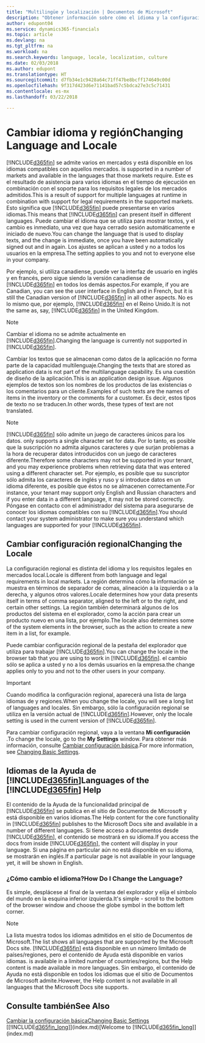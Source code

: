 ```yaml
---
title: "Multilingüe y localización | Documentos de Microsoft"
description: "Obtener información sobre cómo el idioma y la configuración regional influyen en su experiencia en Finance and Operations, Business edition."
author: edupont04
ms.service: dynamics365-financials
ms.topic: article
ms.devlang: na
ms.tgt_pltfrm: na
ms.workload: na
ms.search.keywords: language, locale, localization, culture
ms.date: 02/03/2018
ms.author: edupont
ms.translationtype: HT
ms.sourcegitcommit: d7fb34e1c9428a64c71ff47be8bcff174649c00d
ms.openlocfilehash: 9f317d423d6e71141bad57c5bdca27e3c5c71431
ms.contentlocale: es-mx
ms.lasthandoff: 03/22/2018

---
```

# <a name="changing-language-and-locale"></a><span data-ttu-id="ed4c4-103">Cambiar idioma y región</span><span class="sxs-lookup"><span data-stu-id="ed4c4-103">Changing Language and Locale</span></span>
[!INCLUDE[d365fin](includes/d365fin_md.md)]<span data-ttu-id="ed4c4-104"> se admite varios en mercados y está disponible en los idiomas compatibles con aquellos mercados.</span><span class="sxs-lookup"><span data-stu-id="ed4c4-104"> is supported in a number of markets and available in the languages that those markets require.</span></span> <span data-ttu-id="ed4c4-105">Este es el resultado de asistencia para varios idiomas en el tiempo de ejecución en combinación con el soporte para los requisitos legales de los mercados admitidos.</span><span class="sxs-lookup"><span data-stu-id="ed4c4-105">This is a result of support for multiple languages at runtime in combination with support for legal requirements in the supported markets.</span></span> <span data-ttu-id="ed4c4-106">Esto significa que [!INCLUDE[d365fin](includes/d365fin_md.md)] puede presentarse en varios idiomas.</span><span class="sxs-lookup"><span data-stu-id="ed4c4-106">This means that [!INCLUDE[d365fin](includes/d365fin_md.md)] can present itself in different languages.</span></span> <span data-ttu-id="ed4c4-107">Puede cambiar el idioma que se utiliza para mostrar textos, y el cambio es inmediato, una vez que haya cerrado sesión automáticamente e iniciado de nuevo.</span><span class="sxs-lookup"><span data-stu-id="ed4c4-107">You can change the language that is used to display texts, and the change is immediate, once you have been automatically signed out and in again.</span></span> <span data-ttu-id="ed4c4-108">Los ajustes se aplican a usted y no a todos los usuarios en la empresa.</span><span class="sxs-lookup"><span data-stu-id="ed4c4-108">The setting applies to you and not to everyone else in your company.</span></span>  

<span data-ttu-id="ed4c4-109">Por ejemplo, si utiliza canadiense, puede ver la interfaz de usuario en inglés y en francés, pero sigue siendo la versión canadiense de [!INCLUDE[d365fin](includes/d365fin_md.md)] en todos los demás aspectos.</span><span class="sxs-lookup"><span data-stu-id="ed4c4-109">For example, if you are Canadian, you can see the user interface in English and in French, but it is still the Canadian version of [!INCLUDE[d365fin](includes/d365fin_md.md)] in all other aspects.</span></span> <span data-ttu-id="ed4c4-110">No es lo mismo que, por ejemplo, [!INCLUDE[d365fin](includes/d365fin_md.md)] en el Reino Unido.</span><span class="sxs-lookup"><span data-stu-id="ed4c4-110">It is not the same as, say, [!INCLUDE[d365fin](includes/d365fin_md.md)] in the United Kingdom.</span></span>  

> [!NOTE]  
>  <span data-ttu-id="ed4c4-111">Cambiar el idioma no se admite actualmente en [!INCLUDE[d365fin](includes/d365fin_md.md)].</span><span class="sxs-lookup"><span data-stu-id="ed4c4-111">Changing the language is currently not supported in [!INCLUDE[d365fin](includes/d365fin_md.md)].</span></span>

<span data-ttu-id="ed4c4-112">Cambiar los textos que se almacenan como datos de la aplicación no forma parte de la capacidad multilenguaje.</span><span class="sxs-lookup"><span data-stu-id="ed4c4-112">Changing the texts that are stored as application data is not part of the multilanguage capability.</span></span> <span data-ttu-id="ed4c4-113">Es una cuestión de diseño de la aplicación.</span><span class="sxs-lookup"><span data-stu-id="ed4c4-113">This is an application design issue.</span></span> <span data-ttu-id="ed4c4-114">Algunos ejemplos de textos son los nombres de los productos de las existencias o los comentarios para un cliente.</span><span class="sxs-lookup"><span data-stu-id="ed4c4-114">Examples of such texts are the names of items in the inventory or the comments for a customer.</span></span> <span data-ttu-id="ed4c4-115">Es decir, estos tipos de texto no se traducen.</span><span class="sxs-lookup"><span data-stu-id="ed4c4-115">In other words, these types of text are not translated.</span></span>  

> [!NOTE]  
>  [!INCLUDE[d365fin](includes/d365fin_md.md)]<span data-ttu-id="ed4c4-116"> sólo admite un juego de caracteres únicos para los datos.</span><span class="sxs-lookup"><span data-stu-id="ed4c4-116"> only supports a single character set for data.</span></span> <span data-ttu-id="ed4c4-117">Por lo tanto, es posible que la suscripción no admita algunos caracteres y que surjan problemas a la hora de recuperar datos introducidos con un juego de caracteres diferente.</span><span class="sxs-lookup"><span data-stu-id="ed4c4-117">Therefore some characters may not be supported in your tenant, and you may experience problems when retrieving data that was entered using a different character set.</span></span> <span data-ttu-id="ed4c4-118">Por ejemplo, es posible que su suscriptor sólo admita los caracteres de inglés y ruso y si introduce datos en un idioma diferente, es posible que éstos no se almacenen correctamente.</span><span class="sxs-lookup"><span data-stu-id="ed4c4-118">For instance, your tenant may support only English and Russian characters and if you enter data in a different language, it may not be stored correctly.</span></span> <span data-ttu-id="ed4c4-119">Póngase en contacto con el administrador del sistema para asegurarse de conocer los idiomas compatibles con su [!INCLUDE[d365fin](includes/d365fin_md.md)].</span><span class="sxs-lookup"><span data-stu-id="ed4c4-119">You should contact your system administrator to make sure you understand which languages are supported for your [!INCLUDE[d365fin](includes/d365fin_md.md)].</span></span>  

## <a name="changing-the-locale"></a><span data-ttu-id="ed4c4-120">Cambiar configuración regional</span><span class="sxs-lookup"><span data-stu-id="ed4c4-120">Changing the Locale</span></span>
<span data-ttu-id="ed4c4-121">La configuración regional es distinta del idioma y los requisitos legales en mercados local.</span><span class="sxs-lookup"><span data-stu-id="ed4c4-121">Locale is different from both language and legal requirements in local markets.</span></span> <span data-ttu-id="ed4c4-122">La región determina cómo la información se muestra en términos de separador de comas, alineación a la izquierda o a la derecha, y algunos otros valores.</span><span class="sxs-lookup"><span data-stu-id="ed4c4-122">Locale determines how your data presents itself in terms of comma separator, aligned to the left or to the right, and certain other settings.</span></span> <span data-ttu-id="ed4c4-123">La región también determinará algunos de los productos del sistema en el explorador, como la acción para crear un producto nuevo en una lista, por ejemplo.</span><span class="sxs-lookup"><span data-stu-id="ed4c4-123">The locale also determines some of the system elements in the browser, such as the action to create a new item in a list, for example.</span></span>  

<span data-ttu-id="ed4c4-124">Puede cambiar configuración regional de la pestaña del explorador que utiliza para trabajar [!INCLUDE[d365fin](includes/d365fin_md.md)].</span><span class="sxs-lookup"><span data-stu-id="ed4c4-124">You can change the locale in the browser tab that you are using to work in [!INCLUDE[d365fin](includes/d365fin_md.md)].</span></span> <span data-ttu-id="ed4c4-125">el cambio sólo se aplica a usted y no a los demás usuarios en la empresa.</span><span class="sxs-lookup"><span data-stu-id="ed4c4-125">the change applies only to you and not to the other users in your company.</span></span>  

> [!IMPORTANT]  
>  <span data-ttu-id="ed4c4-126">Cuando modifica la configuración regional, aparecerá una lista de larga idiomas de y regiones.</span><span class="sxs-lookup"><span data-stu-id="ed4c4-126">When you change the locale, you will see a long list of languages and locales.</span></span> <span data-ttu-id="ed4c4-127">Sin embargo, sólo la configuración regional se utiliza en la versión actual de [!INCLUDE[d365fin](includes/d365fin_md.md)].</span><span class="sxs-lookup"><span data-stu-id="ed4c4-127">However, only the locale setting is used in the current version of [!INCLUDE[d365fin](includes/d365fin_md.md)].</span></span>  

<span data-ttu-id="ed4c4-128">Para cambiar configuración regional, vaya a la ventana **Mi configuración** .</span><span class="sxs-lookup"><span data-stu-id="ed4c4-128">To change the locale, go to the **My Settings** window.</span></span> <span data-ttu-id="ed4c4-129">Para obtener más información, consulte [Cambiar configuración básica](ui-change-basic-settings.md).</span><span class="sxs-lookup"><span data-stu-id="ed4c4-129">For more information, see [Changing Basic Settings](ui-change-basic-settings.md).</span></span>  

## <a name="languages-of-the-included365finincludesd365finmdmd-help"></a><span data-ttu-id="ed4c4-130">Idiomas de la Ayuda de [!INCLUDE[d365fin](includes/d365fin_md.md)]</span><span class="sxs-lookup"><span data-stu-id="ed4c4-130">Languages of the [!INCLUDE[d365fin](includes/d365fin_md.md)] Help</span></span>
<span data-ttu-id="ed4c4-131">El contenido de la Ayuda de la funcionalidad principal de [!INCLUDE[d365fin](includes/d365fin_md.md)] se publica en el sitio de Documentos de Microsoft y está disponible en varios idiomas.</span><span class="sxs-lookup"><span data-stu-id="ed4c4-131">The Help content for the core functionality in [!INCLUDE[d365fin](includes/d365fin_md.md)] publishes to the Microsoft Docs site and available in a number of different languages.</span></span> <span data-ttu-id="ed4c4-132">Si tiene acceso a documentos desde [!INCLUDE[d365fin](includes/d365fin_md.md)], el contenido se mostrará en su idioma.</span><span class="sxs-lookup"><span data-stu-id="ed4c4-132">If you access the docs from inside [!INCLUDE[d365fin](includes/d365fin_md.md)], the content will display in your language.</span></span> <span data-ttu-id="ed4c4-133">Si una página en particular aún no está disponible en su idioma, se mostrarán en inglés.</span><span class="sxs-lookup"><span data-stu-id="ed4c4-133">If a particular page is not available in your language yet, it will be shown in English.</span></span>

### <a name="how-do-i-change-the-language"></a><span data-ttu-id="ed4c4-134">¿Cómo cambio el idioma?</span><span class="sxs-lookup"><span data-stu-id="ed4c4-134">How Do I Change the Language?</span></span>
<span data-ttu-id="ed4c4-135">Es simple, desplácese al final de la ventana del explorador y elija el símbolo del mundo en la esquina inferior izquierda.</span><span class="sxs-lookup"><span data-stu-id="ed4c4-135">It's simple - scroll to the bottom of the browser window and choose the globe symbol in the bottom left corner.</span></span>

> [!NOTE]  
> <span data-ttu-id="ed4c4-136">La lista muestra todos los idiomas admitidos en el sitio de Documentos de Microsoft.</span><span class="sxs-lookup"><span data-stu-id="ed4c4-136">The list shows all languages that are supported by the Microsoft Docs site.</span></span> [!INCLUDE[d365fin](includes/d365fin_md.md)]<span data-ttu-id="ed4c4-137"> está disponible en un número limitado de países/regiones, pero el contenido de Ayuda está disponible en varios idiomas.</span><span class="sxs-lookup"><span data-stu-id="ed4c4-137"> is available in a limited number of countries/regions, but the Help content is made available in more languages.</span></span> <span data-ttu-id="ed4c4-138">Sin embargo, el contenido de Ayuda no está disponible en todos los idiomas que el sitio de Documentos de Microsoft admite.</span><span class="sxs-lookup"><span data-stu-id="ed4c4-138">However, the Help content is not available in all languages that the Microsoft Docs site supports.</span></span>

## <a name="see-also"></a><span data-ttu-id="ed4c4-139">Consulte también</span><span class="sxs-lookup"><span data-stu-id="ed4c4-139">See Also</span></span>  
[<span data-ttu-id="ed4c4-140">Cambiar la configuración básica</span><span class="sxs-lookup"><span data-stu-id="ed4c4-140">Changing Basic Settings</span></span>](ui-change-basic-settings.md)  
<span data-ttu-id="ed4c4-141">[[!INCLUDE[d365fin_long](includes/d365fin_long_md.md)]](index.md)</span><span class="sxs-lookup"><span data-stu-id="ed4c4-141">[Welcome to [!INCLUDE[d365fin_long](includes/d365fin_long_md.md)]](index.md)</span></span>  


